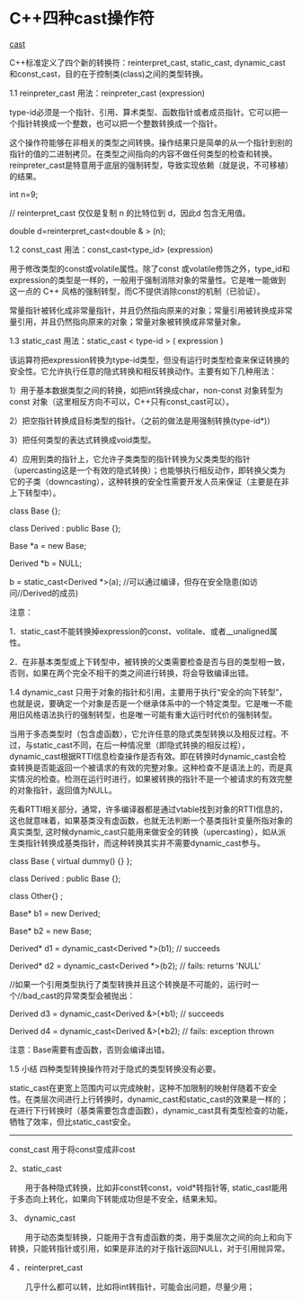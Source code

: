 # C++四种cast操作符

[cast](https://blog.csdn.net/starryheavens/article/details/4617637)

C++标准定义了四个新的转换符：reinterpret_cast, static_cast, dynamic_cast和const_cast，目的在于控制类(class)之间的类型转换。

1.1       reinpreter_cast
用法：reinpreter_cast<type-id> (expression)

type-id必须是一个指针、引用、算术类型、函数指针或者成员指针。它可以把一个指针转换成一个整数，也可以把一个整数转换成一个指针。

这个操作符能够在非相关的类型之间转换。操作结果只是简单的从一个指针到别的指针的值的二进制拷贝。在类型之间指向的内容不做任何类型的检查和转换。reinpreter_cast是特意用于底层的强制转型，导致实现依赖（就是说，不可移植）的结果。

int n=9;

// reinterpret_cast 仅仅是复制 n 的比特位到 d，因此d 包含无用值。

double d=reinterpret_cast<double & > (n);

1.2       const_cast
用法：const_cast<type_id> (expression)

用于修改类型的const或volatile属性。除了const 或volatile修饰之外，type_id和expression的类型是一样的，一般用于强制消除对象的常量性。它是唯一能做到这一点的 C++ 风格的强制转型，而C不提供消除const的机制（已验证）。

常量指针被转化成非常量指针，并且仍然指向原来的对象；常量引用被转换成非常量引用，并且仍然指向原来的对象；常量对象被转换成非常量对象。

1.3       static_cast
用法：static_cast < type-id > ( expression )

该运算符把expression转换为type-id类型，但没有运行时类型检查来保证转换的安全性。它允许执行任意的隐式转换和相反转换动作。主要有如下几种用法：

1）用于基本数据类型之间的转换，如把int转换成char，non-const 对象转型为 const 对象（这里相反方向不可以，C++只有const_cast可以）。

2）把空指针转换成目标类型的指针。（之前的做法是用强制转换(type-id*)）

3）把任何类型的表达式转换成void类型。

4）应用到类的指针上，它允许子类类型的指针转换为父类类型的指针（upercasting这是一个有效的隐式转换）；也能够执行相反动作，即转换父类为它的子类（downcasting），这种转换的安全性需要开发人员来保证（主要是在非上下转型中）。

class Base {};

class Derived : public Base {};

Base *a = new Base;

Derived *b = NULL;

b = static_cast<Derived *>(a); //可以通过编译，但存在安全隐患(如访问//Derived的成员)

注意：

1．static_cast不能转换掉expression的const、volitale、或者__unaligned属性。

2．在非基本类型或上下转型中，被转换的父类需要检查是否与目的类型相一致，否则，如果在两个完全不相干的类之间进行转换，将会导致编译出错。

1.4       dynamic_cast
只用于对象的指针和引用，主要用于执行“安全的向下转型”，也就是说，要确定一个对象是否是一个继承体系中的一个特定类型。它是唯一不能用旧风格语法执行的强制转型，也是唯一可能有重大运行时代价的强制转型。

当用于多态类型时（包含虚函数），它允许任意的隐式类型转换以及相反过程。不过，与static_cast不同，在后一种情况里（即隐式转换的相反过程），dynamic_cast根据RTTI信息检查操作是否有效。即在转换时dynamic_cast会检查转换是否能返回一个被请求的有效的完整对象。这种检查不是语法上的，而是真实情况的检查。检测在运行时进行，如果被转换的指针不是一个被请求的有效完整的对象指针，返回值为NULL。

先看RTTI相关部分，通常，许多编译器都是通过vtable找到对象的RTTI信息的，这也就意味着，如果基类没有虚函数，也就无法判断一个基类指针变量所指对象的真实类型, 这时候dynamic_cast只能用来做安全的转换（upercasting），如从派生类指针转换成基类指针，而这种转换其实并不需要dynamic_cast参与。

class Base { virtual dummy() {} };

class Derived : public Base {};

class Other{} ;

Base* b1 = new Derived;

Base* b2 = new Base;

Derived* d1 = dynamic_cast<Derived *>(b1);  // succeeds

Derived* d2 = dynamic_cast<Derived *>(b2);  // fails: returns 'NULL'

//如果一个引用类型执行了类型转换并且这个转换是不可能的，运行时一个//bad_cast的异常类型会被抛出：

Derived d3 = dynamic_cast<Derived &>(*b1);  // succeeds

Derived d4 = dynamic_cast<Derived &>(*b2);  // fails: exception thrown

注意：Base需要有虚函数，否则会编译出错。

1.5       小结
四种类型转换操作符对于隐式的类型转换没有必要。

static_cast在更宽上范围内可以完成映射，这种不加限制的映射伴随着不安全性。在类层次间进行上行转换时，dynamic_cast和static_cast的效果是一样的；在进行下行转换时（基类需要包含虚函数），dynamic_cast具有类型检查的功能，牺牲了效率，但比static_cast安全。





---

const_cast 用于将const变成非cost

2、static_cast

　　用于各种隐式转换，比如非const转const，void*转指针等, static_cast能用于多态向上转化，如果向下转能成功但是不安全，结果未知。

3、 dynamic_cast

　　用于动态类型转换，只能用于含有虚函数的类，用于类层次之间的向上和向下转换，只能转指针或引用，如果是非法的对于指针返回NULL，对于引用抛异常。

4 、reinterpret_cast

　　几乎什么都可以转，比如将int转指针，可能会出问题，尽量少用；


